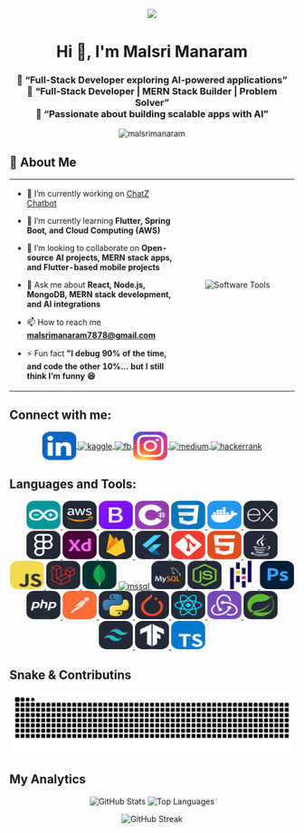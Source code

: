 <p align="center" ><img  src = "https://github.com/7oSkaaa/7oSkaaa/blob/main/Images/about_me.gif?raw=true" width = 150px></p>
<h1 align="center">Hi 👋, I'm Malsri Manaram</h1>
<h3 align="center"> 🤖 “Full-Stack Developer exploring AI-powered applications” <br/> 🚀 “Full-Stack Developer | MERN Stack Builder | Problem Solver”<br/> 🌱 “Passionate about building scalable apps with AI”</h3>

<p align="center"> <img src="https://komarev.com/ghpvc/?username=malsrimanaram&label=Profile%20views&color=0e75b6&style=flat" alt="malsrimanaram" /> </p>

<!-- <p align="center">
  <picture> 
    <source
      srcset="https://github-profile-trophy.vercel.app/?username=malsrimanaram&theme=radical&margin-w=20"
      media="(prefers-color-scheme: dark)"
    />
    <img
      src="https://github-profile-trophy.vercel.app/?username=malsrimanaram&theme=radical&no-bg=true&"
      alt="malsrimanaram"
    />&nbsp;&nbsp;
  </picture>
</p> -->

## 🔭 About Me
<table>
  <tr>
    <td valign="top" width="60%">
      
- 🔭 I’m currently working on [ChatZ Chatbot](https://github.com/MalsriManaram/ChatZ-Fontend)

- 🌱 I’m currently learning **Flutter, Spring Boot, and Cloud Computing (AWS)**

- 👯 I’m looking to collaborate on **Open-source AI projects, MERN stack apps, and Flutter-based mobile projects**

- 💬 Ask me about **React, Node.js, MongoDB, MERN stack development, and AI integrations**

- 📫 How to reach me **malsrimanaram7878@gmail.com**

- ⚡ Fun fact **"I debug 90% of the time, and code the other 10%… but I still think I’m funny 😆**
    </td>
    <td valign="center" width="40%" align="center">
    <img src="https://github.com/7oSkaaa/7oSkaaa/blob/main/Images/Software_Tools.gif?raw=true" alt="Software Tools" width="320"/>
    </td>
  </tr>
</table>


##  Connect with me:
<p align="center">
  <a href="https://lk.linkedin.com/in/malsri-manaram-871628245" target="blank">
    <img align="center" src="https://raw.githubusercontent.com/tandpfun/skill-icons/main/icons/LinkedIn.svg" alt="linkedin" height="50" width="60" />
  </a>
  
  <a href="https://www.kaggle.com/malsrimanaram" target="blank">
    <img align="center" src="https://raw.githubusercontent.com/rahuldkjain/github-profile-readme-generator/master/src/images/icons/Social/kaggle.svg" alt="kaggle" height="50" width="60" />
  </a>
  
  <a href="https://fb.com/malsrimanaram" target="blank">
    <img align="center" src="https://raw.githubusercontent.com/rahuldkjain/github-profile-readme-generator/master/src/images/icons/Social/facebook.svg" alt="fb" height="50" width="60" />
  </a>
  
  <a href="https://www.instagram.com/_malsri_manaram_/" target="blank">
    <img align="center" src="https://github.com/tandpfun/skill-icons/blob/main/icons/Instagram.svg" alt="instagram" height="50" width="60" />
  </a>
  
  <a href="https://medium.com/malsrimanaram" target="blank">
    <img align="center" src="https://raw.githubusercontent.com/rahuldkjain/github-profile-readme-generator/master/src/images/icons/Social/medium.svg" alt="medium" height="50" width="60" />
  </a>
  
  <a href="https://www.hackerrank.com/@malsrimanaram781" target="blank">
    <img align="center" src="https://raw.githubusercontent.com/rahuldkjain/github-profile-readme-generator/master/src/images/icons/Social/hackerrank.svg" alt="hackerrank" height="50" width="60" />
  </a>
</p>

##  Languages and Tools:
<p align="center">
 <a href="https://www.arduino.cc/" target="_blank" rel="noreferrer">
    <img src="https://github.com/tandpfun/skill-icons/blob/main/icons/Arduino.svg" alt="arduino" height="50" width="60"/>
  </a>

  <a href="https://aws.amazon.com" target="_blank" rel="noreferrer">
    <img src="https://github.com/tandpfun/skill-icons/blob/main/icons/AWS-Dark.svg" alt="aws" height="50" width="60"/>
  </a>

  <a href="https://getbootstrap.com" target="_blank" rel="noreferrer">
    <img src="https://github.com/tandpfun/skill-icons/blob/main/icons/Bootstrap.svg" alt="bootstrap" height="50" width="60"/>
  </a>

  <a href="https://www.w3schools.com/cs/" target="_blank" rel="noreferrer">
    <img src="https://github.com/tandpfun/skill-icons/blob/main/icons/CS.svg" alt="csharp" height="50" width="60"/>
  </a>

  <a href="https://www.w3schools.com/css/" target="_blank" rel="noreferrer">
    <img src="https://github.com/tandpfun/skill-icons/blob/main/icons/CSS.svg" alt="css3" height="50" width="60"/>
  </a>

  <a href="https://www.docker.com/" target="_blank" rel="noreferrer">
    <img src="https://github.com/tandpfun/skill-icons/blob/main/icons/Docker.svg" alt="docker" height="50" width="60"/>
  </a>

  <a href="https://expressjs.com" target="_blank" rel="noreferrer">
    <img src="https://github.com/tandpfun/skill-icons/blob/main/icons/ExpressJS-Dark.svg" alt="express" height="50" width="60"/>
  </a>

  <a href="https://www.figma.com/" target="_blank" rel="noreferrer">
    <img src="https://github.com/tandpfun/skill-icons/blob/main/icons/Figma-Dark.svg" alt="figma" height="50" width="60"/>
  </a>

  <a href="https://www.adobe.com/products/xd.html" target="_blank" rel="noreferrer">
    <img src="https://github.com/tandpfun/skill-icons/blob/main/icons/XD.svg" alt="xd" height="50" width="60" />
  </a>

  <a href="https://firebase.google.com/" target="_blank" rel="noreferrer">
    <img src="https://github.com/tandpfun/skill-icons/blob/main/icons/Firebase-Dark.svg" alt="firebase" height="50" width="60"/>
  </a>

  <a href="https://flutter.dev" target="_blank" rel="noreferrer">
    <img src="https://github.com/tandpfun/skill-icons/blob/main/icons/Flutter-Dark.svg" alt="flutter" height="50" width="60"/>
  </a>

  <a href="https://git-scm.com/" target="_blank" rel="noreferrer">
    <img src="https://github.com/tandpfun/skill-icons/blob/main/icons/Git.svg" alt="git" height="50" width="60"/>
  </a>

  <a href="https://www.w3.org/html/" target="_blank" rel="noreferrer">
    <img src="https://github.com/tandpfun/skill-icons/blob/main/icons/HTML.svg" alt="html5" height="50" width="60"/>
  </a>

  <a href="https://www.java.com" target="_blank" rel="noreferrer">
    <img src="https://github.com/tandpfun/skill-icons/blob/main/icons/Java-Dark.svg" alt="java" height="50" width="60"/>
  </a>

  <a href="https://developer.mozilla.org/en-US/docs/Web/JavaScript" target="_blank" rel="noreferrer">
    <img src="https://github.com/tandpfun/skill-icons/blob/main/icons/JavaScript.svg" alt="javascript" height="50" width="60"/>
  </a>

  <a href="https://laravel.com/" target="_blank" rel="noreferrer">
    <img src="https://github.com/tandpfun/skill-icons/blob/main/icons/Laravel-Dark.svg" alt="laravel" height="50" width="60"/>
  </a>

  <a href="https://www.mongodb.com/" target="_blank" rel="noreferrer">
    <img src="https://github.com/tandpfun/skill-icons/blob/main/icons/MongoDB.svg" alt="mongodb" height="50" width="60"/>
  </a>

  <a href="https://www.microsoft.com/en-us/sql-server" target="_blank" rel="noreferrer">
    <img src="https://www.svgrepo.com/show/303229/microsoft-sql-server-logo.svg" alt="mssql" height="50" width="60"/>
  </a>

  <a href="https://www.mysql.com/" target="_blank" rel="noreferrer">
    <img src="https://github.com/tandpfun/skill-icons/blob/main/icons/MySQL-Dark.svg" alt="mysql" height="50" width="60"/>
  </a>

  <a href="https://nodejs.org" target="_blank" rel="noreferrer">
    <img src="https://github.com/tandpfun/skill-icons/blob/main/icons/NodeJS-Dark.svg" alt="nodejs" height="50" width="60"/>
  </a>

  <a href="https://pandas.pydata.org/" target="_blank" rel="noreferrer">
    <img src="https://raw.githubusercontent.com/devicons/devicon/2ae2a900d2f041da66e950e4d48052658d850630/icons/pandas/pandas-original.svg" alt="pandas" height="50" width="60"/>
  </a>

  <a href="https://www.photoshop.com/en" target="_blank" rel="noreferrer">
    <img src="https://github.com/tandpfun/skill-icons/blob/main/icons/Photoshop.svg" alt="photoshop" height="50" width="60"/>
  </a>

  <a href="https://www.php.net" target="_blank" rel="noreferrer">
    <img src="https://github.com/tandpfun/skill-icons/blob/main/icons/PHP-Dark.svg" alt="php" height="50" width="60"/>
  </a>

  <a href="https://postman.com" target="_blank" rel="noreferrer">
    <img src="https://github.com/tandpfun/skill-icons/blob/main/icons/Postman.svg" alt="postman" height="50" width="60"/>
  </a>

  <a href="https://www.python.org" target="_blank" rel="noreferrer">
    <img src="https://github.com/tandpfun/skill-icons/blob/main/icons/Python-Dark.svg" alt="python" height="50" width="60"/>
  </a>

  <a href="https://pytorch.org/" target="_blank" rel="noreferrer">
    <img src="https://github.com/tandpfun/skill-icons/blob/main/icons/PyTorch-Dark.svg" alt="pytorch" height="50" width="60"/>
  </a>

  <a href="https://reactjs.org/" target="_blank" rel="noreferrer">
    <img src="https://github.com/tandpfun/skill-icons/blob/main/icons/React-Dark.svg" alt="react" height="50" width="60"/>
  </a>

  <a href="https://redux.js.org" target="_blank" rel="noreferrer">
    <img src="https://github.com/tandpfun/skill-icons/blob/main/icons/Redux.svg" alt="redux" height="50" width="60"/>
  </a>

  <a href="https://spring.io/" target="_blank" rel="noreferrer">
    <img src="https://github.com/tandpfun/skill-icons/blob/main/icons/Spring-Dark.svg" alt="spring" height="50" width="60"/>
  </a>

  <a href="https://tailwindcss.com/" target="_blank" rel="noreferrer">
    <img src="https://github.com/tandpfun/skill-icons/blob/main/icons/TailwindCSS-Dark.svg" alt="tailwind" height="50" width="60"/>
  </a>

  <a href="https://www.tensorflow.org" target="_blank" rel="noreferrer">
    <img src="https://github.com/tandpfun/skill-icons/blob/main/icons/TensorFlow-Dark.svg" alt="tensorflow" height="50" width="60"/>
  </a>

  <a href="https://www.typescriptlang.org/" target="_blank" rel="noreferrer">
    <img src="https://github.com/tandpfun/skill-icons/blob/main/icons/TypeScript.svg" alt="typescript" height="50" width="60"/>
  </a>
 </p>

## Snake & Contributins
<p align="center">
  <img src="https://raw.githubusercontent.com/MalsriManaram/MalsriManaram/output/snake.svg" alt="Snake animation" />
</p>



##  My Analytics

<p align="center">
  <picture>
    <source srcset="https://github-readme-stats.vercel.app/api?username=malsrimanaram&show_icons=true&theme=radical&hide_border=true&locale=en" media="(prefers-color-scheme: dark)" />
    <source srcset="https://github-readme-stats.vercel.app/api?username=malsrimanaram&show_icons=true&theme=default&hide_border=true&locale=en" media="(prefers-color-scheme: light)" />
    <img src="https://github-readme-stats.vercel.app/api?username=malsrimanaram&show_icons=true&hide_border=true&locale=en" height="200" alt="GitHub Stats" />
  </picture>

  <picture>
    <source srcset="https://github-readme-stats.vercel.app/api/top-langs/?username=malsrimanaram&layout=compact&theme=radical&hide_border=true" media="(prefers-color-scheme: dark)" />
    <source srcset="https://github-readme-stats.vercel.app/api/top-langs/?username=malsrimanaram&layout=compact&theme=default&hide_border=true" media="(prefers-color-scheme: light)" />
    <img src="https://github-readme-stats.vercel.app/api/top-langs/?username=malsrimanaram&layout=compact&hide_border=true" height="200" alt="Top Languages" />
  </picture>
</p>

<p align="center">
  <picture>
    <source srcset="https://github-readme-streak-stats.herokuapp.com/?user=malsrimanaram&theme=radical&hide_border=true" media="(prefers-color-scheme: dark)" />
    <source srcset="https://github-readme-streak-stats.herokuapp.com/?user=malsrimanaram&theme=default&hide_border=true" media="(prefers-color-scheme: light)" />
    <img src="https://github-readme-streak-stats.herokuapp.com/?user=malsrimanaram&hide_border=true" height="200" alt="GitHub Streak" />
  </picture>
</p>



